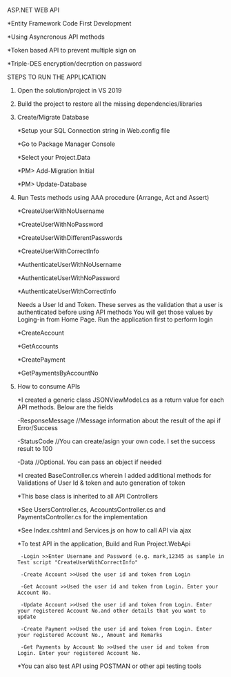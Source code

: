 ASP.NET WEB API

*Entity Framework Code First Development

*Using Asyncronous API methods

*Token based API to prevent multiple sign on

*Triple-DES encryption/decrption on password

STEPS TO RUN THE APPLICATION
1. Open the solution/project in VS 2019
2. Build the project to restore all the missing dependencies/libraries
3. Create/Migrate Database

	*Setup your SQL Connection string in Web.config file
	
	*Go to Package Manager Console
	
	*Select your Project.Data
	
	*PM> Add-Migration Initial
	
	*PM> Update-Database

4. Run Tests methods using AAA procedure (Arrange, Act and Assert)

	*CreateUserWithNoUsername
	
	*CreateUserWithNoPassword
	
	*CreateUserWithDifferentPasswords
	
	*CreateUserWithCorrectInfo
	
	*AuthenticateUserWithNoUsername
	
	*AuthenticateUserWithNoPassword
	
	*AuthenticateUserWithCorrectInfo

	Needs a User Id and Token. These serves as the validation that a user is authenticated before using API methods
	You will get those values by Loging-in from Home Page. Run the application first to perform login
	
	*CreateAccount
	
	*GetAccounts
	
	*CreatePayment
	
	*GetPaymentsByAccountNo

5. How to consume APIs

	*I created a generic class JSONViewModel.cs as a return value for each API methods. Below are the fields
	
	-ResponseMessage //Message information about the result of the api if Error/Success
	
	-StatusCode      //You can create/asign your own code. I set the success result to 100
	
	-Data			 //Optional. You can pass an object if needed

	*I created BaseController.cs wherein I added additional methods for Validations of User Id & token and auto generation of token
	
	*This base class is inherited to all API Controllers
	
	*See UsersController.cs, AccountsController.cs and PaymentsController.cs for the implementation
	
	*See Index.cshtml and Services.js on how to call API via ajax
	
	*To test API in the application, Build and Run Project.WebApi
	
		-Login >>Enter Username and Password (e.g. mark,12345 as sample in Test script "CreateUserWithCorrectInfo"
		
		-Create Account >>Used the user id and token from Login
		
		-Get Account >>Used the user id and token from Login. Enter your Account No.
		
		-Update Account >>Used the user id and token from Login. Enter your registered Account No.and other details that you want to update
		
		-Create Payment >>Used the user id and token from Login. Enter your registered Account No., Amount and Remarks
		
		-Get Payments by Account No >>Used the user id and token from Login. Enter your registered Account No.
	
	*You can also test API using POSTMAN or other api testing tools




    
